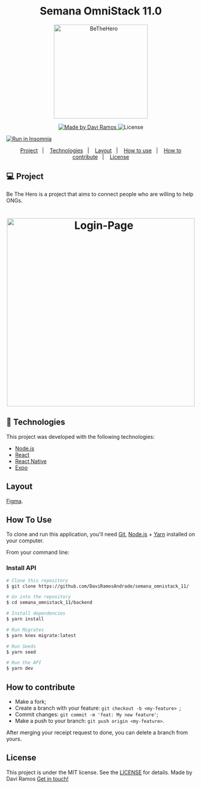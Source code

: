 <h1 align="center"> 
	Semana OmniStack 11.0
</h1>
<div align="center">
    <img alt="BeTheHero" title="#BeTheHero" src=".github/logo.svg" width="250px" />
</div>

<p align="center">
  <a href="https://www.linkedin.com/in/daviramosandrade/">
    <img alt="Made by Davi Ramos" src="https://img.shields.io/badge/made%20by-DanielObara-%2304D361">
  </a>

  <img alt="License" src="https://img.shields.io/badge/license-MIT-brightgreen">
  
  <a href="https://insomnia.rest/run/?label=SemanaOmnistack11&uri=https%3A%2F%2Fraw.githubusercontent.com%2FDanielObara%2FSemanaOmnistack11%2Fmaster%2FInsomnia_2020-03-24.json" target="_blank"><img src="https://insomnia.rest/images/run.svg" alt="Run in Insomnia"></a>
</p>

<p align="center">
  <a href="#-project">Project</a>&nbsp;&nbsp;&nbsp;|&nbsp;&nbsp;&nbsp;
  <a href="#rocket-Technologies">Technologies</a>&nbsp;&nbsp;&nbsp;|&nbsp;&nbsp;&nbsp;
  <a href="#-layout">Layout</a>&nbsp;&nbsp;&nbsp;|&nbsp;&nbsp;&nbsp;
  <a href="#-how-to-use">How to use</a>&nbsp;&nbsp;&nbsp;|&nbsp;&nbsp;&nbsp;
  <a href="#-how-to-contribute">How to contribute</a>&nbsp;&nbsp;&nbsp;|&nbsp;&nbsp;&nbsp;
  <a href="#memo-license">License</a>
</p>

## 💻 Project

Be The Hero is a project that aims to connect people who are willing to help ONGs.

<h1 align="center">
    <img alt="Login-Page" title="Login-Page" src=".github/preview.jpg" width="500px" />
</h1>


## :rocket: Technologies

This project was developed with the following technologies:

- [Node.js](https://nodejs.org/en/) 
- [React](https://reactjs.org)
- [React Native](https://facebook.github.io/react-native/)
- [Expo](https://expo.io/)

## Layout

[Figma](https://www.figma.com/file/2C2yvw7jsCOGmaNUDftX9n/Be-The-Hero---OmniStack-11?node-id=0%3A1).

## How To Use

To clone and run this application, you'll need [Git](https://git-scm.com), [Node.js][nodejs] + [Yarn][yarn] installed on your computer.

From your command line:

### Install API
```bash
# Clone this repository
$ git clone https://github.com/DaviRamosAndrade/semana_omnistack_11/

# Go into the repository
$ cd semana_omnistack_11/backend

# Install dependencies
$ yarn install

# Run Migrates
$ yarn knex migrate:latest 

# Run Seeds
$ yarn seed

# Run the API
$ yarn dev
```

## How to contribute

- Make a fork;
- Create a branch with your feature: `git checkout -b <my-feature> `;
- Commit changes: `git commit -m 'feat: My new feature'`;
- Make a push to your branch: `git push origin <my-feature>`.

After merging your receipt request to done, you can delete a branch from yours.

## License

This project is under the MIT license. See the [LICENSE](LICENSE.md) for details.
Made by Davi Ramos [Get in touch!](https://www.linkedin.com/in/daviramosandrade)

[nodejs]: https://nodejs.org/
[yarn]: https://yarnpkg.com/
[vc]: https://code.visualstudio.com/
[vceditconfig]: https://marketplace.visualstudio.com/items?itemName=EditorConfig.EditorConfig
[vceslint]: https://marketplace.visualstudio.com/items?itemName=dbaeumer.vscode-eslint
